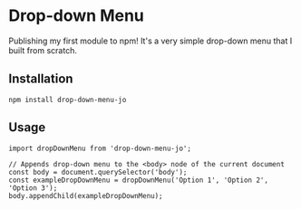# Drop-down Menu

Publishing my first module to npm! It's a very simple drop-down menu that I built from scratch.

## Installation

```
npm install drop-down-menu-jo
```

## Usage

```
import dropDownMenu from 'drop-down-menu-jo';

// Appends drop-down menu to the <body> node of the current document
const body = document.querySelector('body');
const exampleDropDownMenu = dropDownMenu('Option 1', 'Option 2', 'Option 3');
body.appendChild(exampleDropDownMenu);

```
